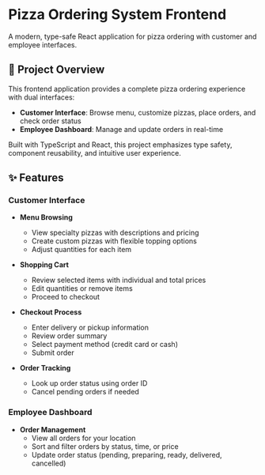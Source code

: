 # Pizza Ordering System Frontend

A modern, type-safe React application for pizza ordering with customer and employee interfaces.

## 🍕 Project Overview

This frontend application provides a complete pizza ordering experience with dual interfaces:
- **Customer Interface**: Browse menu, customize pizzas, place orders, and check order status
- **Employee Dashboard**: Manage and update orders in real-time

Built with TypeScript and React, this project emphasizes type safety, component reusability, and intuitive user experience.

## ✨ Features

### Customer Interface

- **Menu Browsing**
  - View specialty pizzas with descriptions and pricing
  - Create custom pizzas with flexible topping options
  - Adjust quantities for each item

- **Shopping Cart**
  - Review selected items with individual and total prices
  - Edit quantities or remove items
  - Proceed to checkout

- **Checkout Process**
  - Enter delivery or pickup information
  - Review order summary
  - Select payment method (credit card or cash)
  - Submit order

- **Order Tracking**
  - Look up order status using order ID
  - Cancel pending orders if needed

### Employee Dashboard

- **Order Management**
  - View all orders for your location
  - Sort and filter orders by status, time, or price
  - Update order status (pending, preparing, ready, delivered, cancelled)
